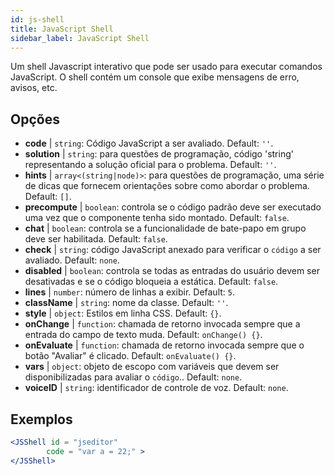```yaml
---
id: js-shell
title: JavaScript Shell
sidebar_label: JavaScript Shell
---
```


Um shell Javascript interativo que pode ser usado para executar comandos JavaScript. O shell contém um console que exibe mensagens de erro, avisos, etc.

## Opções

* __code__ | `string`: Código JavaScript a ser avaliado. Default: `''`.
* __solution__ | `string`: para questões de programação, código 'string' representando a solução oficial para o problema. Default: `''`.
* __hints__ | `array<(string|node)>`: para questões de programação, uma série de dicas que fornecem orientações sobre como abordar o problema. Default: `[]`.
* __precompute__ | `boolean`: controla se o código padrão deve ser executado uma vez que o componente tenha sido montado. Default: `false`.
* __chat__ | `boolean`: controla se a funcionalidade de bate-papo em grupo deve ser habilitada. Default: `false`.
* __check__ | `string`: código JavaScript anexado para verificar o `código` a ser avaliado. Default: `none`.
* __disabled__ | `boolean`: controla se todas as entradas do usuário devem ser desativadas e se o código bloqueia a estática. Default: `false`.
* __lines__ | `number`: número de linhas a exibir. Default: `5`.
* __className__ | `string`: nome da classe. Default: `''`.
* __style__ | `object`: Estilos em linha CSS. Default: `{}`.
* __onChange__ | `function`: chamada de retorno invocada sempre que a entrada do campo de texto muda. Default: `onChange() {}`.
* __onEvaluate__ | `function`: chamada de retorno invocada sempre que o botão "Avaliar" é clicado. Default: `onEvaluate() {}`.
* __vars__ | `object`: objeto de escopo com variáveis que devem ser disponibilizadas para avaliar o `código`.. Default: `none`.
* __voiceID__ | `string`: identificador de controle de voz. Default: `none`.


## Exemplos

```jsx live
<JSShell id = "jseditor" 
        code = "var a = 22;" >
</JSShell>
```

